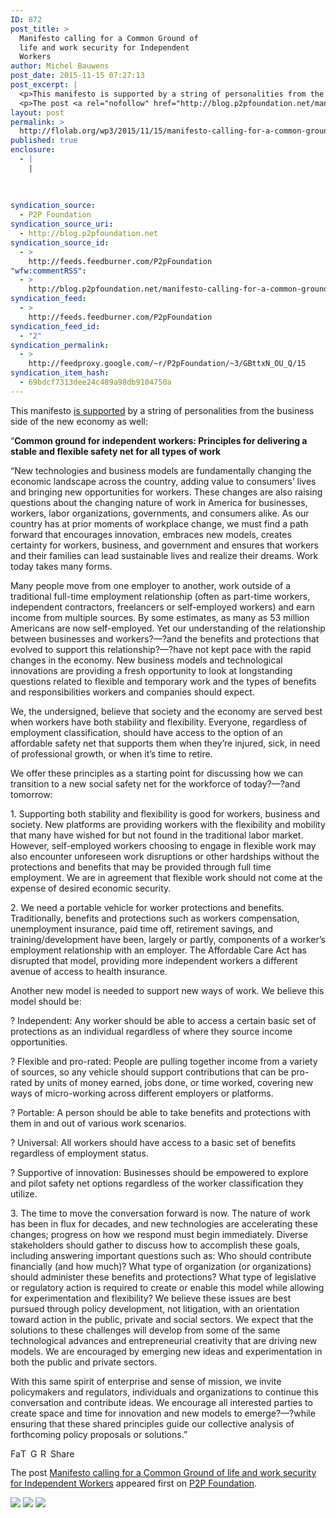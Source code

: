 ```yaml
---
ID: 872
post_title: >
  Manifesto calling for a Common Ground of
  life and work security for Independent
  Workers
author: Michel Bauwens
post_date: 2015-11-15 07:27:13
post_excerpt: |
  <p>This manifesto is supported by a string of personalities from the business side of the new economy as well: &ldquo;Common ground for independent workers: Principles for delivering a stable and flexible safety net for all types of work &ldquo;New technologies and business models are fundamentally changing the economic landscape across the country, adding value to [&hellip;]</p>
  <p>The post <a rel="nofollow" href="http://blog.p2pfoundation.net/manifesto-calling-for-a-common-ground-of-life-and-work-security-for-independent-workers/2015/11/15">Manifesto calling for a Common Ground of life and work security for Independent Workers</a> appeared first on <a rel="nofollow" href="http://blog.p2pfoundation.net/">P2P Foundation</a>.</p>
layout: post
permalink: >
  http://flolab.org/wp3/2015/11/15/manifesto-calling-for-a-common-ground-of-life-and-work-security-for-independent-workers/
published: true
enclosure:
  - |
    |
        
        
        
syndication_source:
  - P2P Foundation
syndication_source_uri:
  - http://blog.p2pfoundation.net
syndication_source_id:
  - >
    http://feeds.feedburner.com/P2pFoundation
"wfw:commentRSS":
  - >
    http://blog.p2pfoundation.net/manifesto-calling-for-a-common-ground-of-life-and-work-security-for-independent-workers/2015/11/15/feed
syndication_feed:
  - >
    http://feeds.feedburner.com/P2pFoundation
syndication_feed_id:
  - "2"
syndication_permalink:
  - >
    http://feedproxy.google.com/~r/P2pFoundation/~3/GBttxN_OU_Q/15
syndication_item_hash:
  - 69bdcf7313dee24c489a98db9104750a
---
```

This manifesto [is supported][1] by a string of personalities from the business side of the new economy as well:

“**Common ground for independent workers: Principles for delivering a stable and flexible safety net for all types of work**

“New technologies and business models are fundamentally changing the economic landscape across the country, adding value to consumers’ lives and bringing new opportunities for workers. These changes are also raising questions about the changing nature of work in America for businesses, workers, labor organizations, governments, and consumers alike. As our country has at prior moments of workplace change, we must find a path forward that encourages innovation, embraces new models, creates certainty for workers, business, and government and ensures that workers and their families can lead sustainable lives and realize their dreams. Work today takes many forms.

Many people move from one employer to another, work outside of a traditional full-time employment relationship (often as part-time workers, independent contractors, freelancers or self-employed workers) and earn income from multiple sources. By some estimates, as many as 53 million Americans are now self-employed. Yet our understanding of the relationship between businesses and workers?—?and the benefits and protections that evolved to support this relationship?—?have not kept pace with the rapid changes in the economy. New business models and technological innovations are providing a fresh opportunity to look at longstanding questions related to flexible and temporary work and the types of benefits and responsibilities workers and companies should expect.

We, the undersigned, believe that society and the economy are served best when workers have both stability and flexibility. Everyone, regardless of employment classification, should have access to the option of an affordable safety net that supports them when they’re injured, sick, in need of professional growth, or when it’s time to retire.

We offer these principles as a starting point for discussing how we can transition to a new social safety net for the workforce of today?—?and tomorrow:

1\. Supporting both stability and flexibility is good for workers, business and society. New platforms are providing workers with the flexibility and mobility that many have wished for but not found in the traditional labor market. However, self-employed workers choosing to engage in flexible work may also encounter unforeseen work disruptions or other hardships without the protections and benefits that may be provided through full time employment. We are in agreement that flexible work should not come at the expense of desired economic security.

2\. We need a portable vehicle for worker protections and benefits. Traditionally, benefits and protections such as workers compensation, unemployment insurance, paid time off, retirement savings, and training/development have been, largely or partly, components of a worker’s employment relationship with an employer. The Affordable Care Act has disrupted that model, providing more independent workers a different avenue of access to health insurance.

Another new model is needed to support new ways of work. We believe this model should be:

? Independent: Any worker should be able to access a certain basic set of protections as an individual regardless of where they source income opportunities.

? Flexible and pro-rated: People are pulling together income from a variety of sources, so any vehicle should support contributions that can be pro-rated by units of money earned, jobs done, or time worked, covering new ways of micro-working across different employers or platforms.

? Portable: A person should be able to take benefits and protections with them in and out of various work scenarios.

? Universal: All workers should have access to a basic set of benefits regardless of employment status.

? Supportive of innovation: Businesses should be empowered to explore and pilot safety net options regardless of the worker classification they utilize.

3\. The time to move the conversation forward is now. The nature of work has been in flux for decades, and new technologies are accelerating these changes; progress on how we respond must begin immediately. Diverse stakeholders should gather to discuss how to accomplish these goals, including answering important questions such as: Who should contribute financially (and how much)? What type of organization (or organizations) should administer these benefits and protections? What type of legislative or regulatory action is required to create or enable this model while allowing for experimentation and flexibility? We believe these issues are best pursued through policy development, not litigation, with an orientation toward action in the public, private and social sectors. We expect that the solutions to these challenges will develop from some of the same technological advances and entrepreneurial creativity that are driving new models. We are encouraged by emerging new ideas and experimentation in both the public and private sectors.

With this same spirit of enterprise and sense of mission, we invite policymakers and regulators, individuals and organizations to continue this conversation and contribute ideas. We encourage all interested parties to create space and time for innovation and new models to emerge?—?while ensuring that these shared principles guide our collective analysis of forthcoming policy proposals or solutions.”

<a class="a2a_button_facebook" href="http://www.addtoany.com/add_to/facebook?linkurl=http%3A%2F%2Fblog.p2pfoundation.net%2Fmanifesto-calling-for-a-common-ground-of-life-and-work-security-for-independent-workers%2F2015%2F11%2F15&linkname=Manifesto%20calling%20for%20a%20Common%20Ground%20of%20life%20and%20work%20security%20for%20Independent%20Workers" title="Facebook" rel="nofollow"><img src="http://blog.p2pfoundation.net/wp-content/plugins/add-to-any/icons/facebook.png" width="16" height="16" alt="Facebook" /></a><a class="a2a_button_twitter" href="http://www.addtoany.com/add_to/twitter?linkurl=http%3A%2F%2Fblog.p2pfoundation.net%2Fmanifesto-calling-for-a-common-ground-of-life-and-work-security-for-independent-workers%2F2015%2F11%2F15&linkname=Manifesto%20calling%20for%20a%20Common%20Ground%20of%20life%20and%20work%20security%20for%20Independent%20Workers" title="Twitter" rel="nofollow"><img src="http://blog.p2pfoundation.net/wp-content/plugins/add-to-any/icons/twitter.png" width="16" height="16" alt="Twitter" /></a><a class="a2a_button_google_plus" href="http://www.addtoany.com/add_to/google_plus?linkurl=http%3A%2F%2Fblog.p2pfoundation.net%2Fmanifesto-calling-for-a-common-ground-of-life-and-work-security-for-independent-workers%2F2015%2F11%2F15&linkname=Manifesto%20calling%20for%20a%20Common%20Ground%20of%20life%20and%20work%20security%20for%20Independent%20Workers" title="Google+" rel="nofollow"><img src="http://blog.p2pfoundation.net/wp-content/plugins/add-to-any/icons/google_plus.png" width="16" height="16" alt="Google+" /></a><a class="a2a_button_reddit" href="http://www.addtoany.com/add_to/reddit?linkurl=http%3A%2F%2Fblog.p2pfoundation.net%2Fmanifesto-calling-for-a-common-ground-of-life-and-work-security-for-independent-workers%2F2015%2F11%2F15&linkname=Manifesto%20calling%20for%20a%20Common%20Ground%20of%20life%20and%20work%20security%20for%20Independent%20Workers" title="Reddit" rel="nofollow"><img src="http://blog.p2pfoundation.net/wp-content/plugins/add-to-any/icons/reddit.png" width="16" height="16" alt="Reddit" /></a><a class="a2a_dd a2a_target addtoany_share_save" href="https://www.addtoany.com/share#url=http%3A%2F%2Fblog.p2pfoundation.net%2Fmanifesto-calling-for-a-common-ground-of-life-and-work-security-for-independent-workers%2F2015%2F11%2F15&title=Manifesto%20calling%20for%20a%20Common%20Ground%20of%20life%20and%20work%20security%20for%20Independent%20Workers" id="wpa2a_2"><img src="http://blog.p2pfoundation.net/wp-content/plugins/add-to-any/share_save_120_16.png" width="120" height="16" alt="Share" /></a>

The post <a rel="nofollow" href="http://blog.p2pfoundation.net/manifesto-calling-for-a-common-ground-of-life-and-work-security-for-independent-workers/2015/11/15">Manifesto calling for a Common Ground of life and work security for Independent Workers</a> appeared first on <a rel="nofollow" href="http://blog.p2pfoundation.net/">P2P Foundation</a>.

<div class="feedflare">
  <a href="http://feeds.feedburner.com/~ff/P2pFoundation?a=GBttxN_OU_Q:sUy_GrcRp8o:7Q72WNTAKBA"><img src="http://feeds.feedburner.com/~ff/P2pFoundation?d=7Q72WNTAKBA" border="0" /></img></a> <a href="http://feeds.feedburner.com/~ff/P2pFoundation?a=GBttxN_OU_Q:sUy_GrcRp8o:D7DqB2pKExk"><img src="http://feeds.feedburner.com/~ff/P2pFoundation?i=GBttxN_OU_Q:sUy_GrcRp8o:D7DqB2pKExk" border="0" /></img></a> <a href="http://feeds.feedburner.com/~ff/P2pFoundation?a=GBttxN_OU_Q:sUy_GrcRp8o:2mJPEYqXBVI"><img src="http://feeds.feedburner.com/~ff/P2pFoundation?d=2mJPEYqXBVI" border="0" /></img></a>
</div>

<img src="http://feeds.feedburner.com/~r/P2pFoundation/~4/GBttxN_OU_Q" height="1" width="1" alt="" />

 [1]: https://medium.com/the-wtf-economy/common-ground-for-independent-workers-83f3fbcf548f